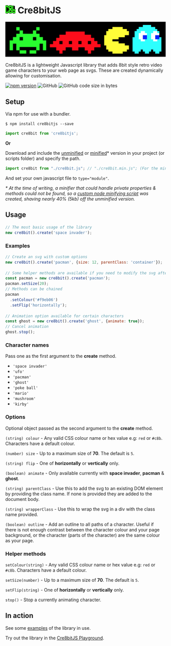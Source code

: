 # ![Cre8bit logo](/logo.png) Cre8bitJS
![8bit Space Invader, Ufo, Pacman and Ghost](/.github/cre8bitjs.gif)

Cre8bitJS is a lightweight Javascript library that adds 8bit style retro video game characters to your web page as svgs. These are created dynamically allowing for customisation.

[![npm version](https://badge.fury.io/js/cre8bitjs.svg)](https://badge.fury.io/js/cre8bitjs)
![GitHub](https://img.shields.io/github/license/daveknights/cre8bit)
![GitHub code size in bytes](https://img.shields.io/github/languages/code-size/daveknights/cre8bit)

## Setup
Via npm for use with a bundler.
```
$ npm install cre8bitjs --save
```
```javascript
import cre8bit from 'cre8bitjs';
```
**Or**

Download and include the [unminified](https://github.com/daveknights/cre8bit/blob/main/Cre8bit.js) or [minified](https://github.com/daveknights/cre8bit-minified/blob/main/cre8bit.min.js)* version in your project (or scripts folder) and specify the path.
```javascript
import cre8bit from "./cre8bit.js"; // "./cre8bit.min.js"; (For the minified version)
```
And set your own javascript file to `type="module"`.

_* At the time of writing, a minifier that could handle private properties & methods could not be found,
so a [custom node minifying script](https://gist.github.com/daveknights/7e6124184c5d49f8498d6fa91fb21181) was created, shaving nearly 40% (5kb) off the unminified version._
## Usage
```javascript
// The most basic usage of the library
new cre8bit().create('space invader');
```
### Examples
```javascript
// Create an svg with custom options
new cre8bit().create('pacman', {size: 12, parentClass: 'container'});

// Some helper methods are available if you need to modify the svg after creation
const pacman = new cre8bit().create('pacman');
pacman.setSize(20);
// Methods can be chained
pacman
  .setColour('#f9eb06')
  .setFlip('horizontally');

// Animation option available for certain characters
const ghost = new cre8bit().create('ghost', {animate: true});
// Cancel animation
ghost.stop();
```
### Character names
Pass one as the first argument to the **create** method.
- `'space invader'`
- `'ufo'`
- `'pacman'`
- `'ghost'`
- `'poke ball'`
- `'mario'`
- `'mushroom'`
- `'kirby'`
### Options
Optional object passed as the second argument to the **create** method.

`(string) colour` - Any valid CSS colour name or hex value e.g: `red` or `#c8b`. Characters have a default colour.

`(number) size` - Up to a maximum size of **70**. The default is `5`.

`(string) flip` - One of **horizontally** or **vertically** only.

`(boolean) animate` - Only available currently with **space invader**, **pacman** & **ghost**. 

`(string) parentClass` - Use this to add the svg to an existing DOM element by providing the class name. If none is provided they are added to the document body.

`(string) wrapperClass` - Use this to wrap the svg in a div with the class name provided.

`(boolean) outline` - Add an outline to all paths of a character. Useful if there is not enough contrast between the character colour and your page background, or the character (parts of the character) are the same colour as your page.

### Helper methods
`setColour(string)` - Any valid CSS colour name or hex value e.g: `red` or `#c8b`. Characters have a default colour.

`setSize(number)` - Up to a maximum size of **70**. The default is `5`.

`setFlip(string)` - One of **horizontally** or **vertically** only.

`stop()` - Stop a currently animating character.
## In action
See some [examples](https://daveknights.github.io/cre8bit-examples/) of the library in use.

Try out the library in the [Cre8bitJS Playground](https://daveknights.github.io/cre8bit-playground/).

